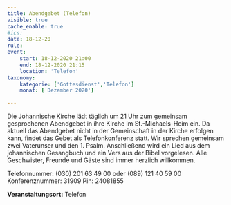 ```yaml
---
title: Abendgebet (Telefon)
visible: true
cache_enable: true
#ics: 
date: 18-12-20
rule: 
event:
	start: 18-12-2020 21:00
	end: 18-12-2020 21:15
	location: 'Telefon'
taxonomy:
	kategorie: ['Gottesdienst','Telefon']
	monat: ['Dezember 2020']

---
```

Die Johannische Kirche lädt täglich um 21 Uhr zum gemeinsam gesprochenen Abendgebet in ihre Kirche im St.-Michaels-Heim ein. Da aktuell das Abendgebet nicht in der Gemeinschaft in der Kirche erfolgen kann, findet das Gebet als Telefonkonferenz statt. Wir sprechen gemeinsam zwei Vaterunser und den 1. Psalm. Anschließend wird ein Lied aus dem johannischen Gesangbuch und ein Vers aus der Bibel vorgelesen. Alle Geschwister, Freunde und Gäste sind immer herzlich willkommen.

Telefonnummer: (030) 201 63 49 00 oder (089) 121 40 59 00
Konferenznummer: 31909
Pin: 24081855



**Veranstaltungsort:** Telefon

